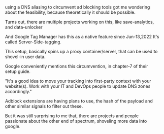 

using a DNS aliasing to circumvent ad blocking tools got me wondering about the feasibility, because theoretically it should be possible.

Turns out, there are multiple projects working on this, like save-analytics, and data-unlocker

And Google Tag Manager has this as a native feature since Jun-13,2022 It's called Server-Side-tagging.

This setup, basically spins up a proxy container/server, that can be used to shovel-in user data.

Google conveniently mentions this circumvention, in chapter-7 of their setup guide.

"It's a good idea to move your tracking into first-party context with your website(s). Work with your IT and DevOps people to update DNS zones accordingly."

Adblock extensions are having plans to use, the hash of the payload and other similar signals to filter out these. 

But it was still surprising to me that, there are projects and people passionate about the other end of spectrum, shoveling more data into google. 


